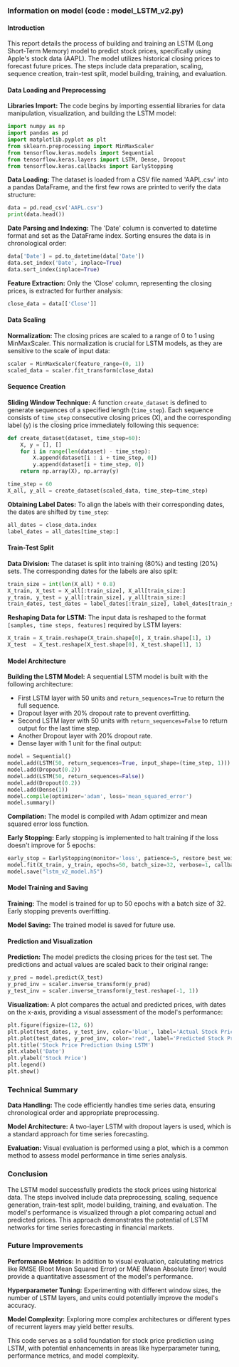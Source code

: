 ### Information on model (code : model_LSTM_v2.py)
#### Introduction
This report details the process of building and training an LSTM (Long Short-Term Memory) model to predict stock prices, specifically using Apple's stock data (AAPL). The model utilizes historical closing prices to forecast future prices. The steps include data preparation, scaling, sequence creation, train-test split, model building, training, and evaluation.

#### Data Loading and Preprocessing

**Libraries Import:**
The code begins by importing essential libraries for data manipulation, visualization, and building the LSTM model:
```python
import numpy as np
import pandas as pd
import matplotlib.pyplot as plt
from sklearn.preprocessing import MinMaxScaler
from tensorflow.keras.models import Sequential
from tensorflow.keras.layers import LSTM, Dense, Dropout
from tensorflow.keras.callbacks import EarlyStopping
```

**Data Loading:**
The dataset is loaded from a CSV file named 'AAPL.csv' into a pandas DataFrame, and the first few rows are printed to verify the data structure:
```python
data = pd.read_csv('AAPL.csv')
print(data.head())
```

**Date Parsing and Indexing:**
The 'Date' column is converted to datetime format and set as the DataFrame index. Sorting ensures the data is in chronological order:
```python
data['Date'] = pd.to_datetime(data['Date'])
data.set_index('Date', inplace=True)
data.sort_index(inplace=True)
```

**Feature Extraction:**
Only the 'Close' column, representing the closing prices, is extracted for further analysis:
```python
close_data = data[['Close']]
```

#### Data Scaling

**Normalization:**
The closing prices are scaled to a range of 0 to 1 using MinMaxScaler. This normalization is crucial for LSTM models, as they are sensitive to the scale of input data:
```python
scaler = MinMaxScaler(feature_range=(0, 1))
scaled_data = scaler.fit_transform(close_data)
```

#### Sequence Creation

**Sliding Window Technique:**
A function `create_dataset` is defined to generate sequences of a specified length (`time_step`). Each sequence consists of `time_step` consecutive closing prices (X), and the corresponding label (y) is the closing price immediately following this sequence:
```python
def create_dataset(dataset, time_step=60):
    X, y = [], []
    for i in range(len(dataset) - time_step):
        X.append(dataset[i : i + time_step, 0])
        y.append(dataset[i + time_step, 0])
    return np.array(X), np.array(y)

time_step = 60
X_all, y_all = create_dataset(scaled_data, time_step=time_step)
```

**Obtaining Label Dates:**
To align the labels with their corresponding dates, the dates are shifted by `time_step`:
```python
all_dates = close_data.index
label_dates = all_dates[time_step:]
```

#### Train-Test Split

**Data Division:**
The dataset is split into training (80%) and testing (20%) sets. The corresponding dates for the labels are also split:
```python
train_size = int(len(X_all) * 0.8)
X_train, X_test = X_all[:train_size], X_all[train_size:]
y_train, y_test = y_all[:train_size], y_all[train_size:]
train_dates, test_dates = label_dates[:train_size], label_dates[train_size:]
```

**Reshaping Data for LSTM:**
The input data is reshaped to the format `[samples, time steps, features]` required by LSTM layers:
```python
X_train = X_train.reshape(X_train.shape[0], X_train.shape[1], 1)
X_test  = X_test.reshape(X_test.shape[0], X_test.shape[1], 1)
```

#### Model Architecture

**Building the LSTM Model:**
A sequential LSTM model is built with the following architecture:
- First LSTM layer with 50 units and `return_sequences=True` to return the full sequence.
- Dropout layer with 20% dropout rate to prevent overfitting.
- Second LSTM layer with 50 units with `return_sequences=False` to return output for the last time step.
- Another Dropout layer with 20% dropout rate.
- Dense layer with 1 unit for the final output:
```python
model = Sequential()
model.add(LSTM(50, return_sequences=True, input_shape=(time_step, 1)))
model.add(Dropout(0.2))
model.add(LSTM(50, return_sequences=False))
model.add(Dropout(0.2))
model.add(Dense(1))
model.compile(optimizer='adam', loss='mean_squared_error')
model.summary()
```

**Compilation:**
The model is compiled with Adam optimizer and mean squared error loss function.

**Early Stopping:**
Early stopping is implemented to halt training if the loss doesn't improve for 5 epochs:
```python
early_stop = EarlyStopping(monitor='loss', patience=5, restore_best_weights=True)
model.fit(X_train, y_train, epochs=50, batch_size=32, verbose=1, callbacks=[early_stop])
model.save("lstm_v2_model.h5")
```

#### Model Training and Saving

**Training:**
The model is trained for up to 50 epochs with a batch size of 32. Early stopping prevents overfitting.

**Model Saving:**
The trained model is saved for future use.

#### Prediction and Visualization

**Prediction:**
The model predicts the closing prices for the test set. The predictions and actual values are scaled back to their original range:
```python
y_pred = model.predict(X_test)
y_pred_inv = scaler.inverse_transform(y_pred)
y_test_inv = scaler.inverse_transform(y_test.reshape(-1, 1))
```

**Visualization:**
A plot compares the actual and predicted prices, with dates on the x-axis, providing a visual assessment of the model's performance:
```python
plt.figure(figsize=(12, 6))
plt.plot(test_dates, y_test_inv, color='blue', label='Actual Stock Price')
plt.plot(test_dates, y_pred_inv, color='red', label='Predicted Stock Price')
plt.title('Stock Price Prediction Using LSTM')
plt.xlabel('Date')
plt.ylabel('Stock Price')
plt.legend()
plt.show()
```

### Technical Summary

**Data Handling:**
The code efficiently handles time series data, ensuring chronological order and appropriate preprocessing.

**Model Architecture:**
A two-layer LSTM with dropout layers is used, which is a standard approach for time series forecasting.

**Evaluation:**
Visual evaluation is performed using a plot, which is a common method to assess model performance in time series analysis.

### Conclusion

The LSTM model successfully predicts the stock prices using historical data. The steps involved include data preprocessing, scaling, sequence generation, train-test split, model building, training, and evaluation. The model's performance is visualized through a plot comparing actual and predicted prices. This approach demonstrates the potential of LSTM networks for time series forecasting in financial markets.

### Future Improvements

**Performance Metrics:**
In addition to visual evaluation, calculating metrics like RMSE (Root Mean Squared Error) or MAE (Mean Absolute Error) would provide a quantitative assessment of the model's performance.

**Hyperparameter Tuning:**
Experimenting with different window sizes, the number of LSTM layers, and units could potentially improve the model's accuracy.

**Model Complexity:**
Exploring more complex architectures or different types of recurrent layers may yield better results.

This code serves as a solid foundation for stock price prediction using LSTM, with potential enhancements in areas like hyperparameter tuning, performance metrics, and model complexity.
